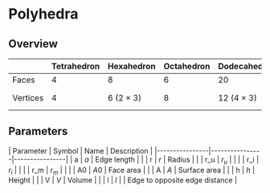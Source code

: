 # Polyhedra


## Overview

|                | Tetrahedron    | Hexahedron     | Octahedron     | Dodecahedron   | Icosahedron    |
|----------------|----------------|----------------|----------------|----------------|----------------|
| Faces          | 4              | 8              | 6              | 20             | 12             |
| Vertices       | 4              | 6 (2 × 3)      | 8              | 12 (4 × 3)     | 20 (8 + 4 × 3) |






## Parameters

| Parameter      | Symbol         | Name      | Description    |
|----------------|----------------|----------------|
| a              | $a$ | Edge length    |                |
| r              | $r$               | Radius         |                |
| r_u            | $r_u$               |          |                |
| r_i            | $r_i$               |          |                |
| r_m            | $r_m$               |          |                |
| A0             | $A0$               | Face area      |                |
| A              | $A$               | Surface area   |                |
| h              | $h$               | Height         |                |
| V              | $V$               | Volume         |                |
| l              | $l$               |                | Edge to opposite edge distance   |


